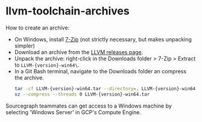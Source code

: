 # llvm-toolchain-archives

How to create an archive:
- On Windows, install [7-Zip](https://www.7-zip.org/download.html) (not strictly necessary, but makes unpacking simpler)
- Download an archive from the [LLVM releases page](https://github.com/llvm/llvm-project/releases/).
- Unpack the archive: right-click in the Downloads folder > 7-Zip > Extract to `LLVM-{version}-win64\`.
- In a Git Bash terminal, navigate to the Downloads folder an compress the archive.
  ```bash
  tar -cf LLVM-{version}-win64.tar --directory=. LLVM-{version}-win64
  xz --compress --threads 0 LLVM-{version}-win64.tar
  ```
  
Sourcegraph teammates can get access to a Windows machine
by selecting 'Windows Server' in GCP's Compute Engine.
